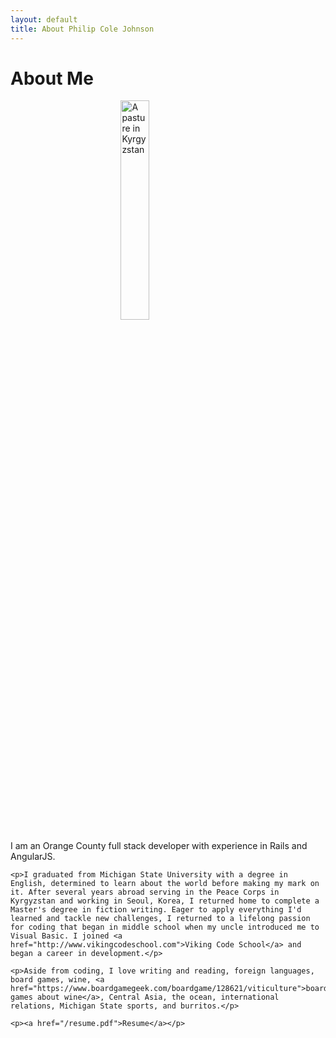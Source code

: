 ```yaml
---
layout: default
title: About Philip Cole Johnson
---
```


<div class="post">
  <h1 class="pageTitle">About Me</h1>
  <img src="{{ '/assets/img/profile.jpg' | prepend: site.baseurl }}" alt="A pasture in Kyrgyzstan" width="30%" style="margin-left: 35%">
    <p>I am an Orange County full stack developer with experience in Rails and AngularJS.</p>

    <p>I graduated from Michigan State University with a degree in English, determined to learn about the world before making my mark on it. After several years abroad serving in the Peace Corps in Kyrgyzstan and working in Seoul, Korea, I returned home to complete a Master's degree in fiction writing. Eager to apply everything I'd learned and tackle new challenges, I returned to a lifelong passion for coding that began in middle school when my uncle introduced me to Visual Basic. I joined <a href="http://www.vikingcodeschool.com">Viking Code School</a> and began a career in development.</p>

    <p>Aside from coding, I love writing and reading, foreign languages, board games, wine, <a href="https://www.boardgamegeek.com/boardgame/128621/viticulture">board games about wine</a>, Central Asia, the ocean, international relations, Michigan State sports, and burritos.</p>

    <p><a href="/resume.pdf">Resume</a></p>
</div>